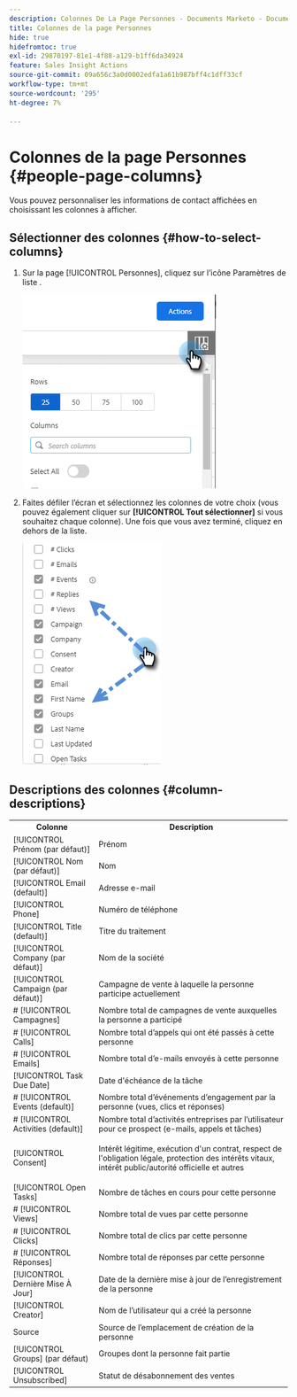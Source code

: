 ```yaml
---
description: Colonnes De La Page Personnes - Documents Marketo - Documentation Du Produit
title: Colonnes de la page Personnes
hide: true
hidefromtoc: true
exl-id: 29870197-81e1-4f88-a129-b1ff6da34924
feature: Sales Insight Actions
source-git-commit: 09a656c3a0d0002edfa1a61b987bff4c1dff33cf
workflow-type: tm+mt
source-wordcount: '295'
ht-degree: 7%

---
```


# Colonnes de la page Personnes {#people-page-columns}

Vous pouvez personnaliser les informations de contact affichées en choisissant les colonnes à afficher.

## Sélectionner des colonnes {#how-to-select-columns}

1. Sur la page [!UICONTROL Personnes], cliquez sur l’icône Paramètres de liste .

   ![](assets/people-page-columns-1.png)

1. Faites défiler l’écran et sélectionnez les colonnes de votre choix (vous pouvez également cliquer sur **[!UICONTROL Tout sélectionner]** si vous souhaitez chaque colonne). Une fois que vous avez terminé, cliquez en dehors de la liste.

   ![](assets/people-page-columns-2.png)

## Descriptions des colonnes {#column-descriptions}

<table>
 <colgroup>
  <col>
  <col>
 </colgroup>
 <tbody>
  <tr>
   <th>Colonne</th>
   <th>Description</th>
  </tr>
  <tr>
   <td>[!UICONTROL Prénom (par défaut)]</td>
   <td>Prénom</td>
  </tr>
  <tr>
   <td>[!UICONTROL Nom (par défaut)]</td>
   <td>Nom</td>
  </tr>
  <tr>
   <td colspan="1">[!UICONTROL Email (default)]</td>
   <td colspan="1">Adresse e-mail</td>
  </tr>
  <tr>
   <td colspan="1">[!UICONTROL Phone]</td>
   <td colspan="1">Numéro de téléphone</td>
  </tr>
  <tr>
   <td colspan="1">[!UICONTROL Title (default)]</td>
   <td colspan="1">Titre du traitement</td>
  </tr>
  <tr>
   <td>[!UICONTROL Company (par défaut)]</td>
   <td>Nom de la société</td>
  </tr>
  <tr>
   <td>[!UICONTROL Campaign (par défaut)]</td>
   <td>Campagne de vente à laquelle la personne participe actuellement</td>
  </tr>
  <tr>
   <td># [!UICONTROL Campagnes]</td>
   <td>Nombre total de campagnes de vente auxquelles la personne a participé</td>
  </tr>
  <tr>
   <td># [!UICONTROL Calls]</td>
   <td>Nombre total d’appels qui ont été passés à cette personne</td>
  </tr>
  <tr>
   <td># [!UICONTROL Emails]</td>
   <td>Nombre total d’e-mails envoyés à cette personne</td>
  </tr>
  <tr>
   <td>[!UICONTROL Task Due Date]</td>
   <td>Date d'échéance de la tâche</td>
  </tr>
  <tr>
   <td># [!UICONTROL Events (default)]</td>
   <td>Nombre total d’événements d’engagement par la personne (vues, clics et réponses)</td>
  </tr>
  <tr>
   <td># [!UICONTROL Activities (default)]</td>
   <td>Nombre total d’activités entreprises par l’utilisateur pour ce prospect (e-mails, appels et tâches)</td>
  </tr>
  <tr>
   <td>[!UICONTROL Consent]</td>
   <td><p>Intérêt légitime, exécution d'un contrat, respect de l'obligation légale, protection des intérêts vitaux, intérêt public/autorité officielle et autres</p></td>
  </tr>
  <tr>
   <td>[!UICONTROL Open Tasks]</td>
   <td>Nombre de tâches en cours pour cette personne</td>
  </tr>
  <tr>
   <td># [!UICONTROL Views]</td>
   <td>Nombre total de vues par cette personne</td>
  </tr>
  <tr>
   <td># [!UICONTROL Clicks]</td>
   <td>Nombre total de clics par cette personne</td>
  </tr>
  <tr>
   <td># [!UICONTROL Réponses]</td>
   <td>Nombre total de réponses par cette personne</td>
  </tr>
  <tr>
   <td>[!UICONTROL Dernière Mise À Jour]</td>
   <td>Date de la dernière mise à jour de l’enregistrement de la personne</td>
  </tr>
  <tr>
   <td>[!UICONTROL Creator]</td>
   <td>Nom de l’utilisateur qui a créé la personne</td>
  </tr>
  <tr>
   <td>Source</td>
   <td>Source de l’emplacement de création de la personne</td>
  </tr>
  <tr>
   <td>[!UICONTROL Groups] (par défaut)</td>
   <td>Groupes dont la personne fait partie</td>
  </tr>
  <tr>
   <td colspan="1">[!UICONTROL Unsubscribed]</td>
   <td colspan="1">Statut de désabonnement des ventes</td>
  </tr>
 </tbody>
</table>
